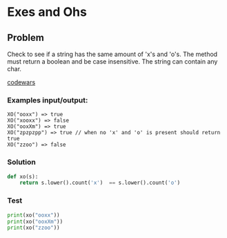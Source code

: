 # Exes and Ohs
## Problem

Check to see if a string has the same amount of 'x's and 'o's. The method must return a boolean and be case insensitive. The string can contain any char.

[codewars](https://www.codewars.com/kata/55908aad6620c066bc00002a)
### Examples input/output:
```
XO("ooxx") => true
XO("xooxx") => false
XO("ooxXm") => true
XO("zpzpzpp") => true // when no 'x' and 'o' is present should return true
XO("zzoo") => false
```

### Solution
```python
def xo(s):
    return s.lower().count('x')  == s.lower().count('o') 
```

### Test
```python
print(xo("ooxx"))
print(xo("ooxXm"))
print(xo("zzoo"))
```
